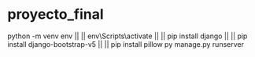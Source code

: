# proyecto_final
python -m venv env ||  ||
env\Scripts\activate ||  ||
pip install django ||  ||
pip install django-bootstrap-v5 || ||
pip install pillow
py manage.py runserver
